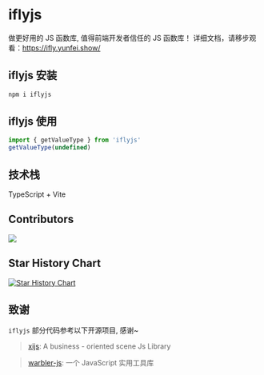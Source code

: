# iflyjs

做更好用的 JS 函数库, 值得前端开发者信任的 JS 函数库！
详细文档，请移步观看：https://ifly.yunfei.show/

## iflyjs 安装

```js
npm i iflyjs
```

## iflyjs 使用

```js
import { getValueType } from 'iflyjs'
getValueType(undefined)
```

## 技术栈

TypeScript + Vite

## Contributors

<a href="https://github.com/itmier/iflyjs/graphs/contributors">
  <img src="https://contrib.rocks/image?repo=itmier/iflyjs&max=400&columns=20" />
</a>

## Star History Chart

[![Star History Chart](https://api.star-history.com/svg?repos=itmier/iflyjs&type=Date)](https://star-history.com/#itmier/iflyjs&Date)

## 致谢

`iflyjs` 部分代码参考以下开源项目, 感谢~

> [xijs]('https://github.com/MrXujiang/xijs'): A business - oriented scene Js Library

> [warbler-js]('https://github.com/alanhzw/warbler-js'): 一个 JavaScript 实用工具库
